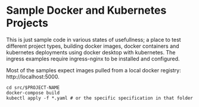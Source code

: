 # Sample Docker and Kubernetes Projects

This is just sample code in various states of usefullness; a place to test different project types, building docker images, docker containers and kubernetes deployments using docker desktop with kubernetes. The ingress examples require ingress-nginx to be installed and configured.

Most of the samples expect images pulled from a local docker registry: http://localhost:5000.

```pwsh
cd src/$PROJECT-NAME
docker-compose build
kubectl apply -f *.yaml # or the specific specification in that folder
```
